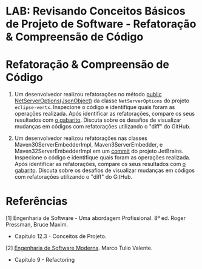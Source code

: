 # LAB: Revisando Conceitos Básicos de Projeto de Software - Refatoração & Compreensão de Código


# Refatoração & Compreensão de Código


1. Um desenvolvedor realizou  refatorações no método [public NetServerOptions(JsonObject)](https://github.com/eclipse-vertx/vert.x/commit/0ef66582ffaba9a8df1cad846880df2074d34505#diff-da89f354a3ce2d410a9f9af22a3d7343b813f426f3187235148bfef8adc96088L87) da classe `NetServerOptions` do projeto `eclipse-vertx`. Inspecione o código e identifique quais foram as operações realizada. 
Após identificar as refatorações, compare os seus resultados com [o gabarito](https://github.com/alinebrito/composite-refactoring-catalog/blob/main/results/oracle/eclipse/vert.x/results/decomposition_extract_method/view/subgraph_atomic_5.md). Discuta sobre os desafios de visualizar mudanças em códigos com refatorações utilizando o "diff" do GitHub. 

2. Um desenvolvedor realizou  refatorações nas classes Maven30ServerEmbedderImpl, Maven3ServerEmbedder, e Maven32ServerEmbedderImpl em um [commit](https://github.com/JetBrains/intellij-community/commit/6ff3fe00d7ffe04dbe0904b8bad98285b6988d6d) do projeto JetBrains. Inspecione o código e identifique quais foram as operações realizada. Após identificar as refatorações, compare os seus resultados com [o gabarito](https://github.com/alinebrito/composite-refactoring-catalog/blob/main/results/oracle/JetBrains/intellij-community/results/composition_pull_up_method/view/subgraph_atomic_0.md). Discuta sobre os desafios de visualizar mudanças em códigos com refatorações utilizando o "diff" do GitHub. 

# Referências

[1] Engenharia de Software - Uma abordagem Profissional. 8ª ed. Roger Pressman, Bruce Maxim. 
- Capítulo 12.3 - Conceitos de Projeto. 

[2] [Engenharia de Software Moderna](https://engsoftmoderna.info). Marco Tulio Valente. 
- Capítulo 9 - Refactoring
